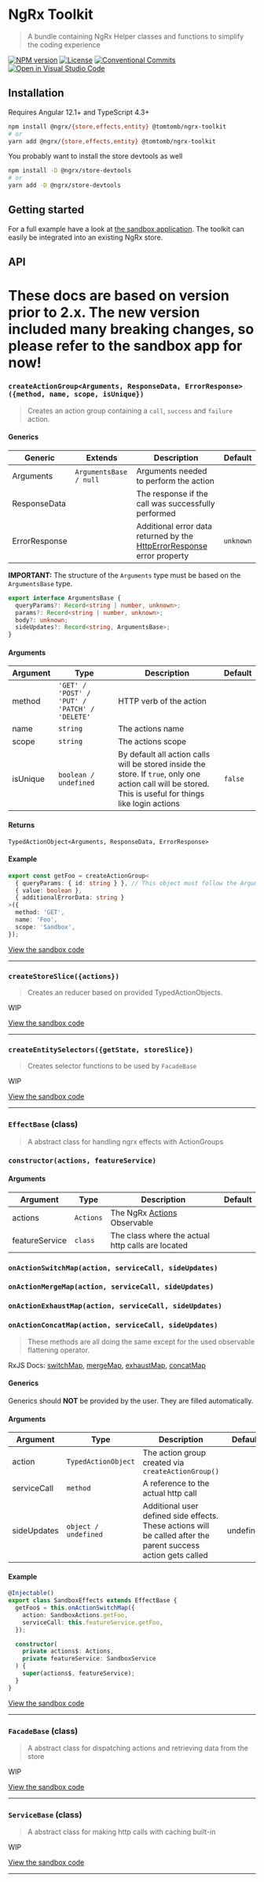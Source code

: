 # NgRx Toolkit

> A bundle containing NgRx Helper classes and functions to simplify the coding experience

[![NPM version](https://img.shields.io/npm/v/@tomtomb/ngrx-toolkit)](https://www.npmjs.com/package/@tomtomb/ngrx-toolkit)
[![License](https://img.shields.io/github/license/tomtomb/ngrx-toolkit)](https://github.com/TomTomB/ngrx-toolkit/blob/main/LICENSE)
[![Conventional Commits](https://img.shields.io/badge/Conventional%20Commits-1.0.0-yellow.svg)](https://conventionalcommits.org)
[![Open in Visual Studio Code](https://open.vscode.dev/badges/open-in-vscode.svg)](https://open.vscode.dev/TomTomB/ngrx-toolkit)

## Installation

Requires Angular 12.1+ and TypeScript 4.3+

```bash
npm install @ngrx/{store,effects,entity} @tomtomb/ngrx-toolkit
# or
yarn add @ngrx/{store,effects,entity} @tomtomb/ngrx-toolkit
```

You probably want to install the store devtools as well

```bash
npm install -D @ngrx/store-devtools
# or
yarn add -D @ngrx/store-devtools
```

## Getting started

For a full example have a look at [the sandbox application](https://github.com/TomTomB/ngrx-toolkit/tree/main/projects/sandbox). The toolkit can easily be integrated into an existing NgRx store.

## API

# These docs are based on version prior to 2.x. The new version included many breaking changes, so please refer to the sandbox app for now!

### `createActionGroup<Arguments, ResponseData, ErrorResponse>({method, name, scope, isUnique})`

> Creates an action group containing a `call`, `success` and `failure` action.

#### Generics

| Generic       | Extends                | Description                                                                                                                    | Default   |
| ------------- | ---------------------- | ------------------------------------------------------------------------------------------------------------------------------ | --------- |
| Arguments     | `ArgumentsBase / null` | Arguments needed to perform the action                                                                                         |           |
| ResponseData  |                        | The response if the call was successfully performed                                                                            |           |
| ErrorResponse |                        | Additional error data returned by the [HttpErrorResponse](https://angular.io/api/common/http/HttpErrorResponse) error property | `unknown` |

**IMPORTANT:** The structure of the `Arguments` type must be based on the `ArgumentsBase` type.

```typescript
export interface ArgumentsBase {
  queryParams?: Record<string | number, unknown>;
  params?: Record<string | number, unknown>;
  body?: unknown;
  sideUpdates?: Record<string, ArgumentsBase>;
}
```

#### Arguments

| Argument | Type                                          | Description                                                                                                                                               | Default |
| -------- | --------------------------------------------- | --------------------------------------------------------------------------------------------------------------------------------------------------------- | ------- |
| method   | `'GET' / 'POST' / 'PUT' / 'PATCH' / 'DELETE'` | HTTP verb of the action                                                                                                                                   |         |
| name     | `string`                                      | The actions name                                                                                                                                          |         |
| scope    | `string`                                      | The actions scope                                                                                                                                         |         |
| isUnique | `boolean / undefined`                         | By default all action calls will be stored inside the store. If `true`, only one action call will be stored. This is useful for things like login actions | `false` |

#### Returns

`TypedActionObject<Arguments, ResponseData, ErrorResponse>`

#### Example

```typescript
export const getFoo = createActionGroup<
  { queryParams: { id: string } }, // This object must follow the ArgumentsBase type
  { value: boolean },
  { additionalErrorData: string }
>({
  method: 'GET',
  name: 'Foo',
  scope: 'Sandbox',
});
```

[View the sandbox code](https://github.com/TomTomB/ngrx-toolkit/blob/main/projects/sandbox/src/app/store/sandbox.actions.ts)

---

### `createStoreSlice({actions})`

> Creates an reducer based on provided TypedActionObjects.

WIP

[View the sandbox code](https://github.com/TomTomB/ngrx-toolkit/blob/main/projects/sandbox/src/app/store/sandbox.reducer.ts)

---

### `createEntitySelectors({getState, storeSlice})`

> Creates selector functions to be used by `FacadeBase`

WIP

[View the sandbox code](https://github.com/TomTomB/ngrx-toolkit/blob/main/projects/sandbox/src/app/store/sandbox.selectors.ts)

---

### `EffectBase` (class)

> A abstract class for handling ngrx effects with ActionGroups

### `constructor(actions, featureService)`

#### Arguments

| Argument       | Type      | Description                                                        | Default |
| -------------- | --------- | ------------------------------------------------------------------ | ------- |
| actions        | `Actions` | The NgRx [Actions](https://ngrx.io/api/effects/Actions) Observable |         |
| featureService | `class`   | The class where the actual http calls are located                  |         |

### `onActionSwitchMap(action, serviceCall, sideUpdates)`

### `onActionMergeMap(action, serviceCall, sideUpdates)`

### `onActionExhaustMap(action, serviceCall, sideUpdates)`

### `onActionConcatMap(action, serviceCall, sideUpdates)`

> These methods are all doing the same except for the used observable flattening operator. <br>

RxJS Docs: [switchMap](https://rxjs.dev/api/operators/switchMap), [mergeMap](https://rxjs.dev/api/operators/mergeMap), [exhaustMap](https://rxjs.dev/api/operators/exhaustMap), [concatMap](https://rxjs.dev/api/operators/concatMap)

#### Generics

Generics should **NOT** be provided by the user. They are filled automatically.

#### Arguments

| Argument    | Type                 | Description                                                                                                    | Default   |
| ----------- | -------------------- | -------------------------------------------------------------------------------------------------------------- | --------- |
| action      | `TypedActionObject`  | The action group created via `createActionGroup()`                                                             |           |
| serviceCall | `method`             | A reference to the actual http call                                                                            |           |
| sideUpdates | `object / undefined` | Additional user defined side effects. These actions will be called after the parent success action gets called | undefined |

#### Example

```typescript
@Injectable()
export class SandboxEffects extends EffectBase {
  getFoo$ = this.onActionSwitchMap({
    action: SandboxActions.getFoo,
    serviceCall: this.featureService.getFoo,
  });

  constructor(
    private actions$: Actions,
    private featureService: SandboxService
  ) {
    super(actions$, featureService);
  }
}
```

[View the sandbox code](https://github.com/TomTomB/ngrx-toolkit/blob/main/projects/sandbox/src/app/store/sandbox.effects.ts)

---

### `FacadeBase` (class)

> A abstract class for dispatching actions and retrieving data from the store

WIP

[View the sandbox code](https://github.com/TomTomB/ngrx-toolkit/blob/main/projects/sandbox/src/app/store/sandbox.facade.ts)

---

### `ServiceBase` (class)

> A abstract class for making http calls with caching built-in

WIP

[View the sandbox code](https://github.com/TomTomB/ngrx-toolkit/blob/main/projects/sandbox/src/app/store/sandbox.service.ts)

---
